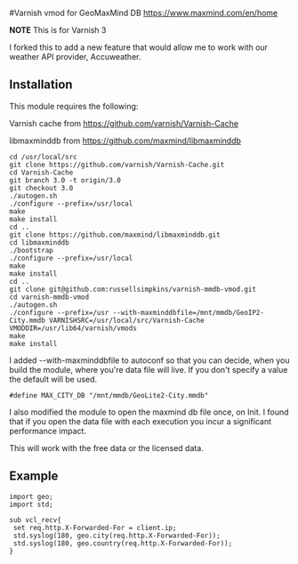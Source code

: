 #Varnish vmod for GeoMaxMind DB
https://www.maxmind.com/en/home

**NOTE**
This is for Varnish 3

I forked this to add a new feature that would allow me to work with our weather API provider, Accuweather.

## Installation
This module requires the following:

Varnish cache from https://github.com/varnish/Varnish-Cache

libmaxminddb from https://github.com/maxmind/libmaxminddb

```
cd /usr/local/src
git clone https://github.com/varnish/Varnish-Cache.git
cd Varnish-Cache
git branch 3.0 -t origin/3.0
git checkout 3.0
./autogen.sh
./configure --prefix=/usr/local
make
make install
cd ..
git clone https://github.com/maxmind/libmaxminddb.git
cd libmaxminddb
./bootstrap
./configure --prefix=/usr/local
make 
make install
cd ..
git clone git@github.com:russellsimpkins/varnish-mmdb-vmod.git
cd varnish-mmdb-vmod
./autogen.sh
./configure --prefix=/usr --with-maxminddbfile=/mnt/mmdb/GeoIP2-City.mmdb VARNISHSRC=/usr/local/src/Varnish-Cache VMODDIR=/usr/lib64/varnish/vmods
make
make install
```
I added --with-maxminddbfile to autoconf so that you can decide, when you build the module, where you're data file will live. If you don't specify a value the default will be used.

```
#define MAX_CITY_DB "/mnt/mmdb/GeoLite2-City.mmdb"
```
I also modified the module to open the maxmind db file once, on Init. I found that if you open the data file with each execution you incur a significant performance impact. 


This will work with the free data or the licensed data. 


## Example

```
import geo;
import std;

sub vcl_recv{
 set req.http.X-Forwarded-For = client.ip;
 std.syslog(180, geo.city(req.http.X-Forwarded-For));
 std.syslog(180, geo.country(req.http.X-Forwarded-For));
}
```
